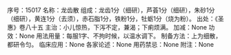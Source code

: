 序号：15017
名称：龙齿散
组成：龙齿1分（细研），芦荟1分（细研），朱砂1分（细研），黄连1分（去须），赤石脂1分，铁粉1分，牡蛎1分（烧为粉）。
出处：《圣惠》卷八十五
主治：小儿惊热，下泻不定，兼渴；下痢烦满。
加减：None
功效：None
用法用量：每服1字、不拘时候，以温水调下。
制备方法：上为细散，都研令匀。
临床应用：None
各家论述：None
用药禁忌：None
附注：None
